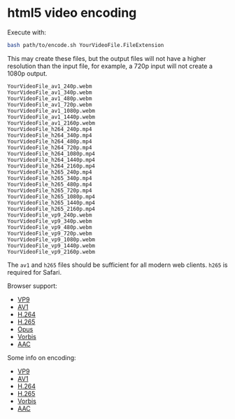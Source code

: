 # html5 video encoding

Execute with:

```bash
bash path/to/encode.sh YourVideoFile.FileExtension
```

This may create these files, but the output files will not have a higher resolution than the input file, for example, a 720p input will not create a 1080p output.

```
YourVideoFile_av1_240p.webm
YourVideoFile_av1_340p.webm
YourVideoFile_av1_480p.webm
YourVideoFile_av1_720p.webm
YourVideoFile_av1_1080p.webm
YourVideoFile_av1_1440p.webm
YourVideoFile_av1_2160p.webm
YourVideoFile_h264_240p.mp4
YourVideoFile_h264_340p.mp4
YourVideoFile_h264_480p.mp4
YourVideoFile_h264_720p.mp4
YourVideoFile_h264_1080p.mp4
YourVideoFile_h264_1440p.mp4
YourVideoFile_h264_2160p.mp4
YourVideoFile_h265_240p.mp4
YourVideoFile_h265_340p.mp4
YourVideoFile_h265_480p.mp4
YourVideoFile_h265_720p.mp4
YourVideoFile_h265_1080p.mp4
YourVideoFile_h265_1440p.mp4
YourVideoFile_h265_2160p.mp4
YourVideoFile_vp9_240p.webm
YourVideoFile_vp9_340p.webm
YourVideoFile_vp9_480p.webm
YourVideoFile_vp9_720p.webm
YourVideoFile_vp9_1080p.webm
YourVideoFile_vp9_1440p.webm
YourVideoFile_vp9_2160p.webm
```

The `av1` and `h265` files should be sufficient for all modern web clients. `h265` is required for Safari.

Browser support:

- [VP9](https://caniuse.com/webm)
- [AV1](https://caniuse.com/av1)
- [H.264](https://caniuse.com/mpeg4)
- [H.265](https://caniuse.com/hevc)
- [Opus](https://caniuse.com/opus)
- [Vorbis](https://caniuse.com/ogg-vorbis)
- [AAC](https://caniuse.com/aac)

Some info on encoding:

- [VP9](https://trac.ffmpeg.org/wiki/Encode/VP9)
- [AV1](https://trac.ffmpeg.org/wiki/Encode/AV1)
- [H.264](https://trac.ffmpeg.org/wiki/Encode/H.264)
- [H.265](https://trac.ffmpeg.org/wiki/Encode/H.265)
- [Vorbis](https://trac.ffmpeg.org/wiki/TheoraVorbisEncodingGuide)
- [AAC](https://trac.ffmpeg.org/wiki/Encode/AAC)